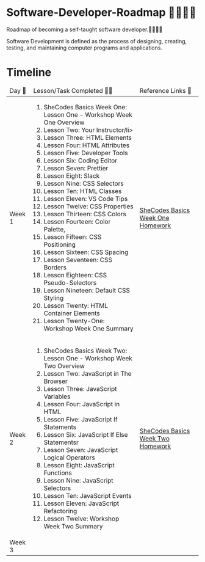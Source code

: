 # Software-Developer-Roadmap 👩🏾‍💻🚀
Roadmap of becoming a self-taught software developer.👩🏾‍💻🚀

Software Development is defined as the process of designing, creating, testing, and maintaining computer programs and applications.

<!DOCTYPE html>
<html lang="en-US">
  <head>
    <meta charset="utf-8">
    <meta name="viewport" content="width=device-width">
  </head>
  <body>
    <h1>Timeline</h1>
    <table>
      <thead>
        <tr>
         <td>Day 📆</td>
         <td>Lesson/Task Completed ✍🏾</td>
         <td>Reference Links 🔗</td>
      </tr>
      </thead>
      <tbody>
      <tr>
        <td>Week 1</td>
        <td>
          <ol>
            <li>SheCodes Basics Week One: Lesson One - Workshop Week One Overview</li> 
            <li>Lesson Two: Your Instructor/li>
            <li>Lesson Three: HTML Elements</li>
            <li>Lesson Four: HTML Attributes</li> 
            <li>Lesson Five: Developer Tools</li> 
            <li>Lesson Six: Coding Editor</li>
            <li>Lesson Seven: Prettier</li>
            <li>Lesson Eight: Slack</li>
            <li>Lesson Nine: CSS Selectors</li>
            <li>Lesson Ten: HTML Classes</li>
            <li>Lesson Eleven: VS Code Tips</li>
            <li>Lesson Twelve: CSS Properties</li>
            <li>Lesson Thirteen: CSS Colors</li>
            <li>Lesson Fourteen: Color Palette, 
            <li>Lesson Fifteen: CSS Positioning</li>
            <li>Lesson Sixteen: CSS Spacing</li> 
            <li>Lesson Seventeen: CSS Borders</li> 
            <li>Lesson Eighteen: CSS Pseudo-Selectors</li> 
            <li>Lesson Nineteen: Default CSS Styling</li> 
            <li>Lesson Twenty: HTML Container Elements</li>
            <li>Lesson Twenty-One: Workshop Week One Summary</li>
          </ol>
        </td>
        <td><a href="https://s3.amazonaws.com/shecodesio-production/challenge_submissions/files/002/151/268/original/WeatherAppSheCodes.html?1711119885">SheCodes Basics Week One Homework</a></td>
      </tr>
      <tr>
        <td>Week 2</td>
        <td>
          <ol>
            <li>SheCodes Basics Week Two: Lesson One - Workshop Week Two Overview</li> 
            <li>Lesson Two: JavaScript in The Browser</li>
            <li>Lesson Three: JavaScript Variables</li>
            <li>Lesson Four: JavaScript in HTML</li> 
            <li>Lesson Five: JavaScript If Statements</li> 
            <li>Lesson Six: JavaScript If Else Statementsr</li>
            <li>Lesson Seven: JavaScript Logical Operators</li>
            <li>Lesson Eight: JavaScript Functions</li>
            <li>Lesson Nine: JavaScript Selectors</li>
            <li>Lesson Ten: JavaScript Events</li>
            <li>Lesson Eleven: JavaScript Refactoring</li>
            <li>Lesson Twelve: Workshop Week Two Summary</li>
          </ol>
        </td>
        <td><a href="https://s3.amazonaws.com/shecodesio-production/challenge_submissions/files/002/154/642/original/WeekTwoSheCodesHomework.html?1711290165">SheCodes Basics Week Two Homework</td>
      </tr>
      <tr>
        <td>Week 3</td>
        <td></td>
        <td></td>
      </tr>
      </tr>
          </tbody>
    </table>
  </body>
</html>
